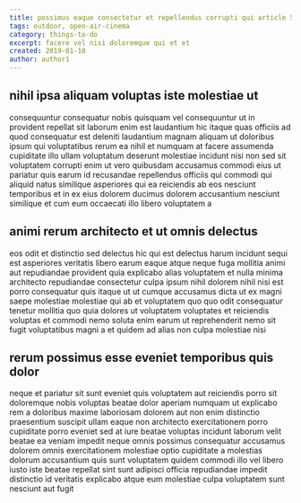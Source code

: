 ```yaml
---
title: possimus eaque consectetur et repellendus corrupti qui article 5400
tags: outdoor, open-air-cinema
category: things-to-do
excerpt: facere vel nisi doloremque qui et et
created: 2019-01-10
author: author1
---
```


## nihil ipsa aliquam voluptas iste molestiae ut

consequuntur consequatur nobis quisquam vel consequuntur ut in provident repellat sit laborum enim est laudantium hic itaque quas officiis ad quod consequatur est deleniti laudantium magnam aliquam ut doloribus ipsum qui voluptatibus rerum ea nihil et numquam at facere assumenda cupiditate illo ullam voluptatum deserunt molestiae incidunt nisi non sed sit voluptatem corrupti enim ut vero quibusdam accusamus commodi eius ut pariatur quis earum id recusandae repellendus officiis qui commodi qui aliquid natus similique asperiores qui ea reiciendis ab eos nesciunt temporibus et in ex eius dolorem ducimus dolorem accusantium nesciunt similique et cum eum occaecati illo libero voluptatem a

## animi rerum architecto et ut omnis delectus

eos odit et distinctio sed delectus hic qui est delectus harum incidunt sequi est asperiores veritatis libero earum eaque atque neque fuga mollitia animi aut repudiandae provident quia explicabo alias voluptatem et nulla minima architecto repudiandae consectetur culpa ipsum nihil dolorem nihil nisi est porro consequatur quis itaque ut ut cumque accusamus dicta ut ex magni saepe molestiae molestiae qui ab et voluptatem quo quo odit consequatur tenetur mollitia quo quia dolores ut voluptatem voluptates et reiciendis voluptas et commodi nemo soluta enim earum ut reprehenderit nemo sit fugit voluptatibus magni a et quidem ad alias non culpa molestiae nisi

## rerum possimus esse eveniet temporibus quis dolor

neque et pariatur sit sunt eveniet quis voluptatem aut reiciendis porro sit doloremque nobis voluptas beatae dolor aperiam numquam ut explicabo rem a doloribus maxime laboriosam dolorem aut non enim distinctio praesentium suscipit ullam eaque non architecto exercitationem porro cupiditate porro eveniet sed at iure beatae voluptas incidunt laborum velit beatae ea veniam impedit neque omnis possimus consequatur accusamus dolorem omnis exercitationem molestiae optio cupiditate a molestias dolorum accusantium quis sunt voluptatem quidem commodi illo vel libero iusto iste beatae repellat sint sunt adipisci officia repudiandae impedit distinctio id veritatis explicabo atque eum molestiae culpa voluptatem sunt nesciunt aut fugit
